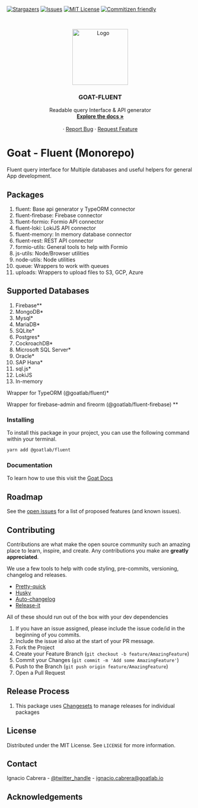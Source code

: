 <!-- PROJECT SHIELDS -->

[![Stargazers][stars-shield]][stars-url]
[![Issues][issues-shield]][issues-url]
[![MIT License][license-shield]][license-url]
[![Commitizen friendly](https://img.shields.io/badge/commitizen-friendly-brightgreen.svg)](http://commitizen.github.io/cz-cli/)

<!-- PROJECT LOGO -->
<br />
<p align="center">
  <a href="https://github.com/github_username/repo">
       <img src="https://docs.goatlab.io/logo.png" alt="Logo" width="150" height="150">
  </a>

  <h3 align="center">GOAT-FLUENT</h3>

  <p align="center">
    Readable query Interface & API generator
    <br />
    <a href="https://docs.goatlab.io/#/0.5.x/fluent/fluent"><strong>Explore the docs »</strong></a>
    <br />
    <br />
    ·
    <a href="https://github.com/goat-io/fluent/issues">Report Bug</a>
    ·
    <a href="https://github.com/goat-io/fluent/issues">Request Feature</a>
  </p>
</p>

# Goat - Fluent (Monorepo)

Fluent query interface for Multiple databases and useful helpers for general App development.

## Packages

1. fluent: Base api generator y TypeORM connector
2. fluent-firebase: Firebase connector
3. fluent-formio: Formio API connector
4. fluent-loki: LokiJS API connector
5. fluent-memory: In memory database connector
6. fluent-rest: REST API connector
7. formio-utils: General tools to help with Formio
8. js-utils: Node/Browser utilities
9. node-utils: Node utilities
10. queue: Wrappers to work with queues
11. uploads: Wrappers to upload files to S3, GCP, Azure

## Supported Databases

1. Firebase\*\*
2. MongoDB\*
3. Mysql\*
4. MariaDB\*
5. SQLite\*
6. Postgres\*
7. CockroachDB\*
8. Microsoft SQL Server\*
9. Oracle\*
10. SAP Hana\*
11. sql.js\*
12. LokiJS
13. In-memory

Wrapper for TypeORM (@goatlab/fluent)\*

Wrapper for firebase-admin and fireorm (@goatlab/fluent-firebase) \*\*

### Installing

To install this package in your project, you can use the following command within your terminal.

```bash
yarn add @goatlab/fluent
```

### Documentation

To learn how to use this visit the [Goat Docs](https://docs.goatlab.io/#/0.5.x/fluent/fluent)

## Roadmap

See the [open issues](https://github.com/github_username/repo/issues) for a list of proposed features (and known issues).

<!-- CONTRIBUTING -->

## Contributing

Contributions are what make the open source community such an amazing place to learn, inspire, and create. Any contributions you make are **greatly appreciated**.

We use a few tools to help with code styling, pre-commits, versioning, changelog and releases.

- [Pretty-quick](https://github.com/azz/pretty-quick)
- [Husky](https://github.com/typicode/husky)
- [Auto-changelog](https://github.com/CookPete/auto-changelog)
- [Release-it](https://github.com/release-it/release-it)

All of these should run out of the box with your dev dependencies

1. If you have an issue assigned, please include the issue code/id in the beginning of you commits.
2. Include the issue id also at the start of your PR message.
3. Fork the Project
4. Create your Feature Branch (`git checkout -b feature/AmazingFeature`)
5. Commit your Changes (`git commit -m 'Add some AmazingFeature'`)
6. Push to the Branch (`git push origin feature/AmazingFeature`)
7. Open a Pull Request

## Release Process

1. This package uses [Changesets](https://github.com/changesets/changesets) to manage releases for individual packages

## License

Distributed under the MIT License. See `LICENSE` for more information.

<!-- CONTACT -->

## Contact

Ignacio Cabrera - [@twitter_handle](https://twitter.com/cabrerabywaters) - ignacio.cabrera@goatlab.io

<!-- ACKNOWLEDGEMENTS -->

## Acknowledgements

<!-- MARKDOWN LINKS & IMAGES -->
<!-- https://www.markdownguide.org/basic-syntax/#reference-style-links -->

[contributors-url]: https://github.com/goat-io/fluent/graphs/contributors
[forks-url]: https://github.com/goat-io/fluent/network/members
[stars-shield]: https://img.shields.io/github/stars/goat-io/fluent?style=flat-square
[stars-url]: https://github.com/goat-io/fluent/stargazers
[issues-shield]: https://img.shields.io/github/issues/goat-io/fluent?style=flat-square
[issues-url]: https://github.com/goat-io/fluent/issues
[license-shield]: https://img.shields.io/github/license/goat-io/fluent?style=flat-square
[license-url]: https://github.com/goat-io/fluent/blob/master/LICENSE.txt
[linkedin-shield]: https://img.shields.io/badge/-LinkedIn-black.svg?style=flat-square&logo=linkedin&colorB=555
[linkedin-url]: https://linkedin.com/in/othneildrew
[product-screenshot]: images/screenshot.png
